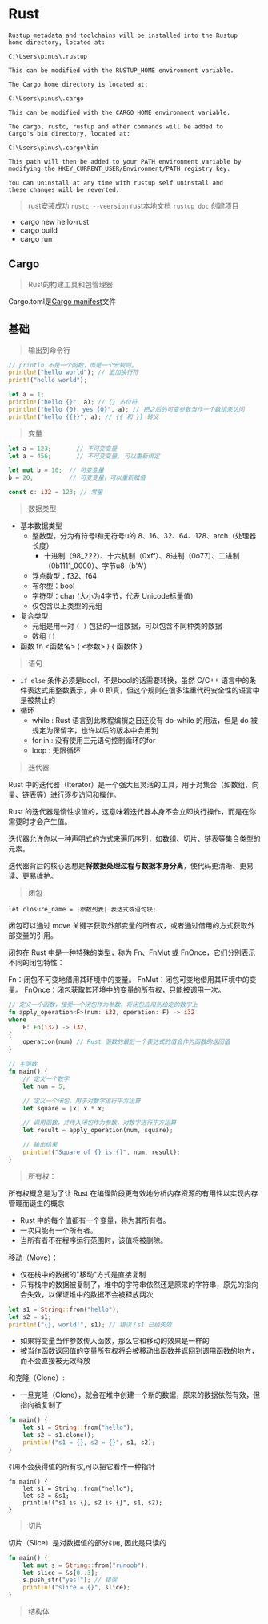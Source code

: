 # Rust

```text
Rustup metadata and toolchains will be installed into the Rustup
home directory, located at:

C:\Users\pinus\.rustup

This can be modified with the RUSTUP_HOME environment variable.

The Cargo home directory is located at:

C:\Users\pinus\.cargo

This can be modified with the CARGO_HOME environment variable.

The cargo, rustc, rustup and other commands will be added to
Cargo's bin directory, located at:

C:\Users\pinus\.cargo\bin

This path will then be added to your PATH environment variable by
modifying the HKEY_CURRENT_USER/Environment/PATH registry key.

You can uninstall at any time with rustup self uninstall and
these changes will be reverted.
```

> rust安装成功  `rustc --veersion`
> rust本地文档  `rustup doc`
> 创建项目
- cargo new hello-rust
- cargo build
- cargo run

## Cargo
> Rust的构建工具和包管理器

Cargo.toml是[Cargo manifest](https://doc.rust-lang.org/cargo/reference/manifest.html)文件

## 基础
> 输出到命令行
```rust
// println 不是一个函数，而是一个宏规则。
println!("hello world"); // 追加换行符
print!("hello world");

let a = 1;
println!("hello {}", a); // {} 占位符
println!("hello {0}，yes {0}", a); // 把之后的可变参数当作一个数组来访问
println!("hello {{}}", a); // {{ 和 }} 转义
```
> 变量

```rust
let a = 123;       // 不可变变量
let a = 456;       // 不可变变量, 可以重新绑定

let mut b = 10;  // 可变变量
b = 20;          // 可变变量，可以重新赋值

const c: i32 = 123; // 常量
```
> 数据类型
- 基本数据类型
  - 整数型，分为有符号i和无符号u的 8、16、32、64、128、arch（处理器长度）
    - 十进制（98_222）、十六机制（0xff）、8进制（0o77）、二进制（0b1111_0000）、字节u8（b'A'）
  - 浮点数型：f32、f64
  - 布尔型：bool
  - 字符型：char (大小为4字节，代表 Unicode标量值)
  - 仅包含以上类型的元组
- 复合类型 
  - 元组是用一对 `( )` 包括的一组数据，可以包含不同种类的数据
  - 数组 `[]`
- 函数 fn <函数名> ( <参数> ) { 函数体 }
> 语句
- `if else`  条件必须是bool，不是bool的话需要转换，虽然 C/C++ 语言中的条件表达式用整数表示，非 0 即真，但这个规则在很多注重代码安全性的语言中是被禁止的
- 循环 
  - while : Rust 语言到此教程编撰之日还没有 do-while 的用法，但是 do 被规定为保留字，也许以后的版本中会用到
  - for in : 没有使用三元语句控制循环的for
  - loop : 无限循环
> 迭代器

Rust 中的迭代器（Iterator）是一个强大且灵活的工具，用于对集合（如数组、向量、链表等）进行逐步访问和操作。

Rust 的迭代器是惰性求值的，这意味着迭代器本身不会立即执行操作，而是在你需要时才会产生值。

迭代器允许你以一种声明式的方式来遍历序列，如数组、切片、链表等集合类型的元素。

迭代器背后的核心思想是**将数据处理过程与数据本身分离**，使代码更清晰、更易读、更易维护。

> 闭包

```let closure_name = |参数列表| 表达式或语句块;```

闭包可以通过 move 关键字获取外部变量的所有权，或者通过借用的方式获取外部变量的引用。

闭包在 Rust 中是一种特殊的类型，称为 Fn、FnMut 或 FnOnce，它们分别表示不同的闭包特性：

Fn：闭包不可变地借用其环境中的变量。
FnMut：闭包可变地借用其环境中的变量。
FnOnce：闭包获取其环境中的变量的所有权，只能被调用一次。

```rust 
// 定义一个函数，接受一个闭包作为参数，将闭包应用到给定的数字上
fn apply_operation<F>(num: i32, operation: F) -> i32
where
    F: Fn(i32) -> i32,
{
    operation(num) // Rust 函数的最后一个表达式的值会作为函数的返回值
}

// 主函数
fn main() {
    // 定义一个数字
    let num = 5;

    // 定义一个闭包，用于对数字进行平方运算
    let square = |x| x * x;

    // 调用函数，并传入闭包作为参数，对数字进行平方运算
    let result = apply_operation(num, square);

    // 输出结果
    println!("Square of {} is {}", num, result);
}
```

> 所有权：

所有权概念是为了让 Rust 在编译阶段更有效地分析内存资源的有用性以实现内存管理而诞生的概念
- Rust 中的每个值都有一个变量，称为其所有者。
- 一次只能有一个所有者。
- 当所有者不在程序运行范围时，该值将被删除。

移动（Move）：
- 仅在栈中的数据的"移动"方式是直接复制
- 只有栈中的数据被复制了，堆中的字符串依然还是原来的字符串，原先的指向会失效，以保证堆中的数据不会被释放两次
```rust
let s1 = String::from("hello");
let s2 = s1; 
println!("{}, world!", s1); // 错误！s1 已经失效
```
- 如果将变量当作参数传入函数，那么它和移动的效果是一样的
- 被当作函数返回值的变量所有权将会被移动出函数并返回到调用函数的地方，而不会直接被无效释放

和克隆（Clone）:
- 一旦克隆（Clone），就会在堆中创建一个新的数据，原来的数据依然有效，但指向被复制了
```rust
fn main() {
    let s1 = String::from("hello");
    let s2 = s1.clone();
    println!("s1 = {}, s2 = {}", s1, s2);
}
```

`引用`不会获得值的所有权,可以把它看作一种指针
```text
fn main() {
    let s1 = String::from("hello");
    let s2 = &s1;
    println!("s1 is {}, s2 is {}", s1, s2);
}
```

> 切片

切片（Slice）是对数据值的部分`引用`, 因此是只读的

```rust
fn main() {
    let mut s = String::from("runoob");
    let slice = &s[0..3];  
    s.push_str("yes!"); // 错误 
    println!("slice = {}", slice);
}
```

> 结构体

